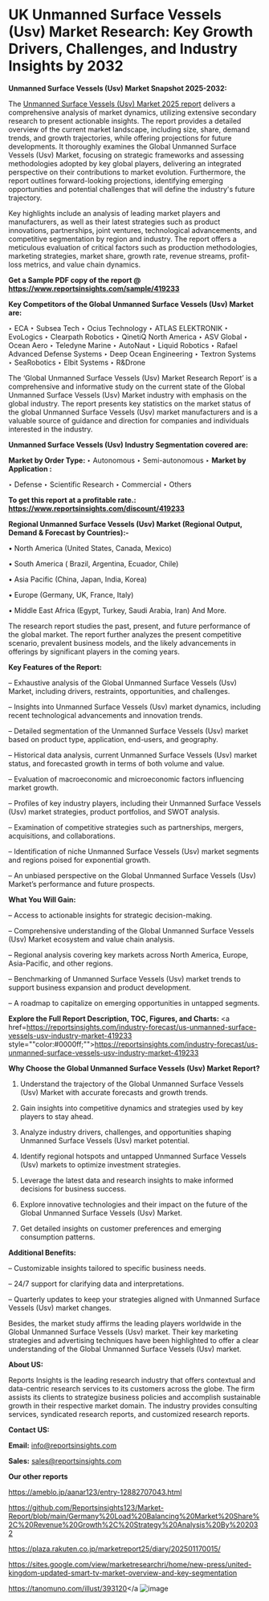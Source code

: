 # UK Unmanned Surface Vessels (Usv) Market Research: Key Growth Drivers, Challenges, and Industry Insights by 2032

<strong>Unmanned Surface Vessels (Usv) Market Snapshot 2025-2032:</strong>

The <a href=https://www.reportsinsights.com/sample/419233>Unmanned Surface Vessels (Usv) Market 2025 report</a> delivers a comprehensive analysis of market dynamics, utilizing extensive secondary research to present actionable insights. The report provides a detailed overview of the current market landscape, including size, share, demand trends, and growth trajectories, while offering projections for future developments. It thoroughly examines the Global Unmanned Surface Vessels (Usv) Market, focusing on strategic frameworks and assessing methodologies adopted by key global players, delivering an integrated perspective on their contributions to market evolution. Furthermore, the report outlines forward-looking projections, identifying emerging opportunities and potential challenges that will define the industry's future trajectory.

Key highlights include an analysis of leading market players and manufacturers, as well as their latest strategies such as product innovations, partnerships, joint ventures, technological advancements, and competitive segmentation by region and industry. The report offers a meticulous evaluation of critical factors such as production methodologies, marketing strategies, market share, growth rate, revenue streams, profit-loss metrics, and value chain dynamics.

<strong>Get a Sample PDF copy of the report @ <a href=https://www.reportsinsights.com/sample/419233 style=color:#0000ff;>https://www.reportsinsights.com/sample/419233</a></strong>

<strong>Key Competitors of the Global Unmanned Surface Vessels (Usv) Market are:</strong>

‣ ECA
‣ Subsea Tech
‣ Ocius Technology
‣ ATLAS ELEKTRONIK
‣ EvoLogics
‣ Clearpath Robotics
‣ QinetiQ North America
‣ ASV Global
‣ Ocean Aero
‣ Teledyne Marine
‣ AutoNaut
‣ Liquid Robotics
‣ Rafael Advanced Defense Systems
‣ Deep Ocean Engineering
‣ Textron Systems
‣ SeaRobotics
‣ Elbit Systems
‣ R&Drone

The ‘Global Unmanned Surface Vessels (Usv) Market Research Report’ is a comprehensive and informative study on the current state of the Global Unmanned Surface Vessels (Usv) Market industry with emphasis on the global industry. The report presents key statistics on the market status of the global Unmanned Surface Vessels (Usv) market manufacturers and is a valuable source of guidance and direction for companies and individuals interested in the industry.

<strong>Unmanned Surface Vessels (Usv) Industry Segmentation covered are:</strong>

<strong>Market by Order Type: </strong>
‣ Autonomous
‣ Semi-autonomous
‣ 
<strong>Market by Application :</strong>

‣ Defense
‣ Scientific Research
‣ Commercial
‣ Others

<strong>To get this report at a profitable rate.: <a href=https://www.reportsinsights.com/discount/419233 style=color:#0000ff;>https://www.reportsinsights.com/discount/419233</a></strong>

<strong>Regional Unmanned Surface Vessels (Usv) Market (Regional Output, Demand &amp; Forecast by Countries):-</strong>

• North America (United States, Canada, Mexico)

• South America ( Brazil, Argentina, Ecuador, Chile)

• Asia Pacific (China, Japan, India, Korea)

• Europe (Germany, UK, France, Italy)

• Middle East Africa (Egypt, Turkey, Saudi Arabia, Iran) And More.

The research report studies the past, present, and future performance of the global market. The report further analyzes the present competitive scenario, prevalent business models, and the likely advancements in offerings by significant players in the coming years.

<strong>Key Features of the Report:</strong>

– Exhaustive analysis of the Global Unmanned Surface Vessels (Usv) Market, including drivers, restraints, opportunities, and challenges.

– Insights into Unmanned Surface Vessels (Usv) market dynamics, including recent technological advancements and innovation trends.

– Detailed segmentation of the Unmanned Surface Vessels (Usv) market based on product type, application, end-users, and geography.

– Historical data analysis, current Unmanned Surface Vessels (Usv) market status, and forecasted growth in terms of both volume and value.

– Evaluation of macroeconomic and microeconomic factors influencing market growth.

– Profiles of key industry players, including their Unmanned Surface Vessels (Usv) market strategies, product portfolios, and SWOT analysis.

– Examination of competitive strategies such as partnerships, mergers, acquisitions, and collaborations.

– Identification of niche Unmanned Surface Vessels (Usv) market segments and regions poised for exponential growth.

– An unbiased perspective on the Global Unmanned Surface Vessels (Usv) Market’s performance and future prospects.

<strong>What You Will Gain:</strong>

– Access to actionable insights for strategic decision-making.

– Comprehensive understanding of the Global Unmanned Surface Vessels (Usv) Market ecosystem and value chain analysis.

– Regional analysis covering key markets across North America, Europe, Asia-Pacific, and other regions.

– Benchmarking of Unmanned Surface Vessels (Usv) market trends to support business expansion and product development.

– A roadmap to capitalize on emerging opportunities in untapped segments.

<strong>Explore the Full Report Description, TOC, Figures, and Charts:</strong>
<a href=https://reportsinsights.com/industry-forecast/us-unmanned-surface-vessels-usv-industry-market-419233 style=""color:#0000ff;"">https://reportsinsights.com/industry-forecast/us-unmanned-surface-vessels-usv-industry-market-419233</a>

<strong>Why Choose the Global Unmanned Surface Vessels (Usv) Market Report?</strong>

1. Understand the trajectory of the Global Unmanned Surface Vessels (Usv) Market with accurate forecasts and growth trends.

2. Gain insights into competitive dynamics and strategies used by key players to stay ahead.

3. Analyze industry drivers, challenges, and opportunities shaping Unmanned Surface Vessels (Usv) market potential.

4. Identify regional hotspots and untapped Unmanned Surface Vessels (Usv) markets to optimize investment strategies.

5. Leverage the latest data and research insights to make informed decisions for business success.

6. Explore innovative technologies and their impact on the future of the Global Unmanned Surface Vessels (Usv) Market.

7. Get detailed insights on customer preferences and emerging consumption patterns.

<strong>Additional Benefits:</strong>

– Customizable insights tailored to specific business needs.

– 24/7 support for clarifying data and interpretations.

– Quarterly updates to keep your strategies aligned with Unmanned Surface Vessels (Usv) market changes.

Besides, the market study affirms the leading players worldwide in the Global Unmanned Surface Vessels (Usv) market. Their key marketing strategies and advertising techniques have been highlighted to offer a clear understanding of the Global Unmanned Surface Vessels (Usv) market.

<strong><strong>About US</strong>:</strong>

Reports Insights is the leading research industry that offers contextual and data-centric research services to its customers across the globe. The firm assists its clients to strategize business policies and accomplish sustainable growth in their respective market domain. The industry provides consulting services, syndicated research reports, and customized research reports.

<strong>Contact US:</strong>

<p class=><b>Email:</b> <a href=mailto:info@reportsinsights.com>info@reportsinsights.com</a></p>
<p class=><b>Sales:</b> <a href=mailto:sales@reportsinsights.com>sales@reportsinsights.com</a></p>

<strong>Our other reports</strong>

<a href=https://ameblo.jp/aanar123/entry-12882707043.html>https://ameblo.jp/aanar123/entry-12882707043.html</a>

<a href=https://github.com/Reportsinsights123/Market-Report/blob/main/Germany%20Load%20Balancing%20Market%20Share%2C%20Revenue%20Growth%2C%20Strategy%20Analysis%20By%202032>https://github.com/Reportsinsights123/Market-Report/blob/main/Germany%20Load%20Balancing%20Market%20Share%2C%20Revenue%20Growth%2C%20Strategy%20Analysis%20By%202032</a>

<a href=https://plaza.rakuten.co.jp/marketreport25/diary/202501170015/>https://plaza.rakuten.co.jp/marketreport25/diary/202501170015/</a>

<a href=https://sites.google.com/view/marketresearchri/home/new-press/united-kingdom-updated-smart-tv-market-overview-and-key-segmentation>https://sites.google.com/view/marketresearchri/home/new-press/united-kingdom-updated-smart-tv-market-overview-and-key-segmentation</a>

<a href=https://tanomuno.com/illust/393120>https://tanomuno.com/illust/393120</a
![image](https://github.com/user-attachments/assets/ca8ca8d0-a11d-4f71-9758-cc3bcc477ebc)
